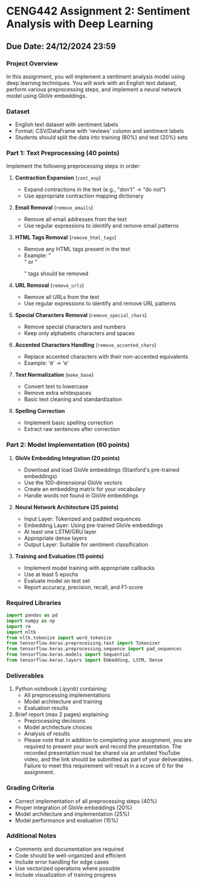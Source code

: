 # CENG442 Assignment 2: Sentiment Analysis with Deep Learning
## Due Date: 24/12/2024 23:59

### Project Overview
In this assignment, you will implement a sentiment analysis model using deep learning techniques. You will work with an English text dataset, perform various preprocessing steps, and implement a neural network model using GloVe embeddings.

### Dataset
- English text dataset with sentiment labels
- Format: CSV/DataFrame with 'reviews' column and sentiment labels
- Students should split the data into training (80%) and test (20%) sets

### Part 1: Text Preprocessing (40 points)
Implement the following preprocessing steps in order:

1. **Contraction Expansion** (`cont_exp`)
   - Expand contractions in the text (e.g., "don't" → "do not")
   - Use appropriate contraction mapping dictionary

2. **Email Removal** (`remove_emails`)
   - Remove all email addresses from the text
   - Use regular expressions to identify and remove email patterns

3. **HTML Tags Removal** (`remove_html_tags`)
   - Remove any HTML tags present in the text
   - Example: "<br>" or "<p>" tags should be removed

4. **URL Removal** (`remove_urls`)
   - Remove all URLs from the text
   - Use regular expressions to identify and remove URL patterns

5. **Special Characters Removal** (`remove_special_chars`)
   - Remove special characters and numbers
   - Keep only alphabetic characters and spaces

6. **Accented Characters Handling** (`remove_accented_chars`)
   - Replace accented characters with their non-accented equivalents
   - Example: 'é' → 'e'

7. **Text Normalization** (`make_base`)
   - Convert text to lowercase
   - Remove extra whitespaces
   - Basic text cleaning and standardization

8. **Spelling Correction**
   - Implement basic spelling correction
   - Extract raw sentences after correction

### Part 2: Model Implementation (60 points)

1. **GloVe Embedding Integration (20 points)**
   - Download and load GloVe embeddings (Stanford's pre-trained embeddings)
   - Use the 100-dimensional GloVe vectors
   - Create an embedding matrix for your vocabulary
   - Handle words not found in GloVe embeddings

2. **Neural Network Architecture (25 points)**
   - Input Layer: Tokenized and padded sequences
   - Embedding Layer: Using pre-trained GloVe embeddings
   - At least one LSTM/GRU layer
   - Appropriate dense layers
   - Output Layer: Suitable for sentiment classification

3. **Training and Evaluation (15 points)**
   - Implement model training with appropriate callbacks
   - Use at least 5 epochs
   - Evaluate model on test set
   - Report accuracy, precision, recall, and F1-score

### Required Libraries
```python
import pandas as pd
import numpy as np
import re
import nltk
from nltk.tokenize import word_tokenize
from tensorflow.keras.preprocessing.text import Tokenizer
from tensorflow.keras.preprocessing.sequence import pad_sequences
from tensorflow.keras.models import Sequential
from tensorflow.keras.layers import Embedding, LSTM, Dense
```

### Deliverables
1. Python notebook (.ipynb) containing:
   - All preprocessing implementations
   - Model architecture and training
   - Evaluation results
2. Brief report (max 2 pages) explaining:
   - Preprocessing decisions
   - Model architecture choices
   - Analysis of results
   - Please note that in addition to completing your assignment, you are required to present your work and record the presentation. The recorded presentation must be shared via an unlisted YouTube video, and the link should be submitted as part of your deliverables. Failure to meet this requirement will result in a score of 0 for the assignment.

### Grading Criteria
- Correct implementation of all preprocessing steps (40%)
- Proper integration of GloVe embeddings (20%)
- Model architecture and implementation (25%)
- Model performance and evaluation (15%)

### Additional Notes
- Comments and documentation are required
- Code should be well-organized and efficient
- Include error handling for edge cases
- Use vectorized operations where possible
- Include visualization of training progress
